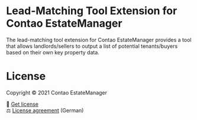 # Lead-Matching Tool Extension for Contao EstateManager
The lead-matching tool extension for Contao EstateManager provides a tool that allows landlords/sellers to output a list of potential tenants/buyers based on their own key property data.

# License
Copyright © 2021 Contao EstateManager

🎫 [Get license](https://www.contao-estatemanager.com/de/erweiterungen.html) \
⚖ [License agreement](https://www.contao-estatemanager.com/de/lizenzbedingungen.html) (German)

